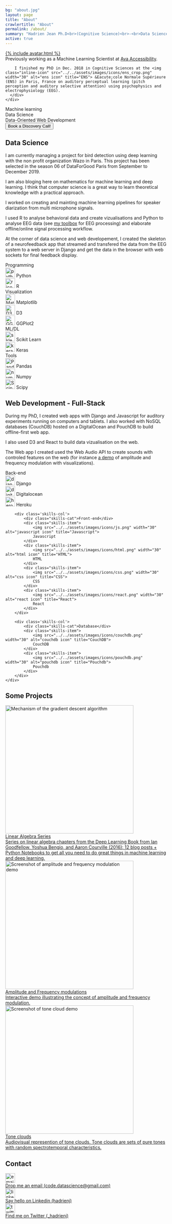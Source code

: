 ```yaml
---
bg: "about.jpg"
layout: page
title: "About"
crawlertitle: "About"
permalink: /about/
summary: "Hadrien Jean Ph.D<br>(Cognitive Science)<br>-<br>Data Science<br>Web Developement"
active: true
---
```


<p class="intro">
    <div class="avatar">
      <div>
        <a href="/about">
        {% include avatar.html %}
        </a>
      </div>
      <div class="avatar-txt">
        Previously working as a Machine Learning Scientist at <a href="https://www.ava.me/">Ava Accessibility</a>.<br>

        I finished my PhD in Dec. 2018 in Cognitive Sciences at the <img class="inline-icon" src="../../assets/images/icons/ens_crop.png" width="30" alt="ens icon" title="ENS"> &Eacute;cole Normale Supérieure (ENS) in Paris, France on auditory perceptual learning (pitch perception and auditory selective attention) using psychophysics and electrophysiology (EEG).
      </div>
    </div>
  </p>


<div class="card-section book-call-container">
    <div class="skills-container">
        <div class="fa fa-check book-call">Machine learning</div>
        <div class="fa fa-check book-call">Data Science</div>
        <div class="fa fa-check book-call">Data-Oriented Web Development</div>
    </div>
    <a href="/discovery" class="call2action-container">
        <button class="button-call2action">
            <div class="fa fa-calendar">
                <div class="call2action-text">Book a Discovery Call!</div>
            </div>
        </button>
    </a>
</div>

<h2 class='about-h2'>Data Science</h2>

I am currently managing a project for bird detection using deep learning with the non profit organization Wazo in Paris. This project has been selected in the season 06 of DataForGood Paris from September to December 2019.

I am also bloging here on mathematics for machine learning and deep learning. I think that computer science is a great way to learn theoretical knowledge with a practical approach.

I worked on creating and mainting machine learning pipelines for speaker diarization from multi microphone signals.

I used R to analyse behavioral data and create vizualisations and Python to analyse EEG data (see [my toolbox](https://github.com/hadrienj/EEG) for EEG processing) and elaborate offline/online signal processing workflow.

At the corner of data science and web developement, I created the skeleton of a neurofeedback app that streamed and transfered the data from the EEG system to a web server in Django and get the data in the browser with web sockets for final feedback display.


<div class='card-section'>
    <div class='skills'>
        <div class='skills-col'>
            <div class="skills-cat">Programming</div>
            <div class="skills-item">
                <img src="../../assets/images/icons/python.png" width="30" alt="python icon" title="Python">
                Python
            </div>
            <div class="skills-item">
                <img src="../../assets/images/icons/r.png" width="30" alt="r icon" title="R">
                R
            </div>
        </div>
        <div class='skills-col'>
            <div class="skills-cat">Visualization</div>
            <div class="skills-item">
                <img src="../../assets/images/icons/matplotlib.png" width="30" alt="Matplotlib icon" title="Matplotlib">
                Matplotlib
            </div>
            <div class="skills-item">
                <img src="../../assets/images/icons/d3.png" width="30" alt="D3 icon" title="D3">
                D3
            </div>
            <div class="skills-item">
                <img src="../../assets/images/icons/ggplot2.png" width="30" alt="GGPlot2 icon" title="GGPlot2">
                GGPlot2
            </div>
        </div>
        <div class='skills-col'>
            <div class="skills-cat">ML/DL</div>
            <div class="skills-item">
                <img src="../../assets/images/icons/sklearn.png" width="30" alt="sklearn icon" title="Scikit Learn">
                Scikit Learn
            </div>
            <div class="skills-item">
                <img src="../../assets/images/icons/keras.png" width="30" alt="keras icon" title="Keras">
                Keras
            </div>
        </div>
        <div class='skills-col'>
            <div class="skills-cat">Tools</div>
            <div class="skills-item">
                <img src="../../assets/images/icons/pandas.png" width="30" alt="Pandas icon" title="Pandas">
                Pandas
            </div>
            <div class="skills-item">
                <img src="../../assets/images/icons/np.png" width="30" alt="numpy icon" title="Numpy">
                Numpy
            </div>
            <div class="skills-item">
                <img src="../../assets/images/icons/scipy.png" width="30" alt="Scipy icon" title="Scipy">
                Scipy
            </div>
        </div>
    </div>
</div>

<h2 class='about-h2'>Web Development - Full-Stack</h2>

During my PhD, I created web apps with Django and Javascript for auditory experiments running on computers and tablets. I also worked with NoSQL databases (CouchDB) hosted on a DigitalOcean and PouchDB to build offline-first web app.

I also used D3 and React to build data vizualisation on the web.

The Web app I created used the Web Audio API to create sounds with controled features on the web (for instance [a demo](https://fm-am.auditory.fr/) of amplitude and frequency modulation with visualizations).

<div class='card-section'>
    <div class='skills'>
        <div class='skills-col'>
            <div class="skills-cat">Back-end</div>
            <div class="skills-item">
                <img src="../../assets/images/icons/django.png" width="30" alt="django icon" title="Django">
                Django
            </div>
            <div class="skills-item">
                <img src="../../assets/images/icons/digitalocean.png" width="30" alt="digitalocean icon" title="Digitalocean">
                Digitalocean
            </div>
            <div class="skills-item">
                <img src="../../assets/images/icons/heroku.png" width="30" alt="heroku icon" title="Heroku">
                Heroku
            </div>
        </div>

        <div class='skills-col'>
            <div class="skills-cat">Front-end</div>
            <div class="skills-item">
                <img src="../../assets/images/icons/js.png" width="30" alt="javascript icon" title="Javascript">
                Javascript
            </div>
            <div class="skills-item">
                <img src="../../assets/images/icons/html.png" width="30" alt="html icon" title="HTML">
                HTML
            </div>
            <div class="skills-item">
                <img src="../../assets/images/icons/css.png" width="30" alt="css icon" title="CSS">
                CSS
            </div>
            <div class="skills-item">
                <img src="../../assets/images/icons/react.png" width="30" alt="react icon" title="React">
                React
            </div>
        </div>

        <div class='skills-col'>
            <div class="skills-cat">Database</div>
            <div class="skills-item">
                <img src="../../assets/images/icons/couchdb.png" width="30" alt="couchdb icon" title="CouchDB">
                CouchDB
            </div>
            <div class="skills-item">
                <img src="../../assets/images/icons/pouchdb.png" width="30" alt="pouchdb icon" title="Pouchdb">
                Pouchdb
            </div>
        </div>
    </div>
</div>


<h2 class='about-h2'>Some Projects</h2>

<article class="index-page">


  <a class='noDeco' href="/deep-learning-book-series-home">
    <div class='card-section'>
      <div class="card-section-img">
        <img src="../../assets/images/2.12/gradient-descent.png" width="400" alt="Mechanism of the gradient descent algorithm" title="Mechanism of the gradient descent algorithm">
      </div>
      <div class="card-section-text">
        <div class="card-section-text-title">
          Linear Algebra Series
        </div>
        <div class='card-section-text-description'>
          Series on linear algebra chapters from the Deep Learning Book from Ian Goodfellow, Yoshua Bengio, and Aaron Courville (2016): 12 blog posts + Python Notebooks to get all you need to do great things in machine learning and deep learning.
        </div>
      </div>
    </div>
  </a>

  <a class='noDeco' href="https://fm-am.auditory.fr/">
    <div class='card-section'>
      <div class="card-section-img">
        <img src="../../assets/images/AM-FM/demo.png" width="400" alt="Screenshot
        of amplitude and frequency modulation demo" title="Amplitude and frequency
        modulations">
      </div>
      <div class="card-section-text">
        <div class="card-section-text-title">
          Amplitude and Frequency modulations
        </div>
        <div class='card-section-text-description'>
          Interactive demo illustrating the concept of amplitude and frequency
          modulation.
        </div>
      </div>
    </div>
  </a>

  <a class='noDeco' href="https://tonecloud.auditory.fr/">
    <div class='card-section'>
      <div class="card-section-img">
        <img src="../../assets/images/tonecloud/demo.jpg" width="400" alt="Screenshot
        of tone cloud demo" title="Tone cloud with React, D3 and WebAudio">
      </div>
      <div class="card-section-text">
        <div class="card-section-text-title">
          Tone clouds
        </div>
        <div class='card-section-text-description'>
          Audiovisual represention of tone clouds. Tone clouds are sets of pure
          tones with random spectrotemporal characteristics.
        </div>
      </div>
    </div>
  </a>
</article>


<h2 class='about-h2'>Contact</h2>

<div class='connect'>
    <div>
        <img src="../../assets/images/flat_web_icon_set/color/Email.png" width="30" alt="email icon" title="Email">
    </div>
    <a href="mailto:code.datascience@gmail.com">
        <div class='connect-text'>
            Drop me an email (code.datascience@gmail.com)
        </div>
    </a>
</div>

<div class='connect'>
    <div>
        <img src="../../assets/images/flat_web_icon_set/color/LinkedIn.png" width="30" alt="linkedin icon" title="Linkedin">
    </div>
    <a href="https://www.linkedin.com/in/hadrienj/">
        <div class='connect-text'>
            Say hello on Linkedin (hadrienj)
        </div>
    </a>
</div>

<div class='connect'>
    <div>
        <img src="../../assets/images/flat_web_icon_set/color/Twitter.png" width="30" alt="twitter icon" title="Twitter">
    </div>
    <a href="https://twitter.com/_hadrienj">
        <div class='connect-text'>
            Find me on Twitter (_hadrienj)
        </div>
    </a>
</div>
